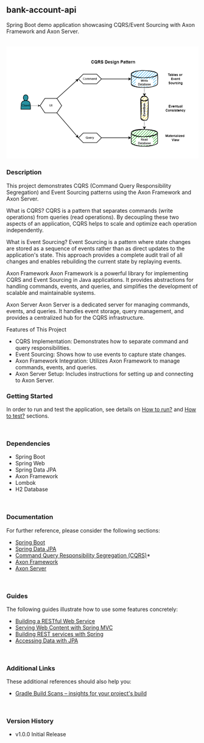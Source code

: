 ## bank-account-api
Spring Boot demo application showcasing CQRS/Event Sourcing with Axon Framework and Axon Server.

<br/>

<img src="src/main/resources/docs/images/cqrs_design_pattern.png" width="720"/>

<br/>


### Description
This project demonstrates CQRS (Command Query Responsibility Segregation) and Event Sourcing patterns using the Axon Framework and Axon Server.

What is CQRS?
CQRS is a pattern that separates commands (write operations) from queries (read operations). By decoupling these two aspects of an application, CQRS helps to scale and optimize each operation independently.

What is Event Sourcing?
Event Sourcing is a pattern where state changes are stored as a sequence of events rather than as direct updates to the application's state. This approach provides a complete audit trail of all changes and enables rebuilding the current state by replaying events.

Axon Framework
Axon Framework is a powerful library for implementing CQRS and Event Sourcing in Java applications. It provides abstractions for handling commands, events, and queries, and simplifies the development of scalable and maintainable systems.

Axon Server
Axon Server is a dedicated server for managing commands, events, and queries. It handles event storage, query management, and provides a centralized hub for the CQRS infrastructure.

Features of This Project
* CQRS Implementation: Demonstrates how to separate command and query responsibilities.
* Event Sourcing: Shows how to use events to capture state changes.
* Axon Framework Integration: Utilizes Axon Framework to manage commands, events, and queries.
* Axon Server Setup: Includes instructions for setting up and connecting to Axon Server.


### Getting Started

In order to run and test the application, see details on [How to run?](src/main/resources/docs/how_to_run.md) and [How to test?](backend/src/main/resources/docs/how_to_test.md) sections.

<br/>


### Dependencies

* Spring Boot
* Spring Web
* Spring Data JPA
* Axon Framework
* Lombok
* H2 Database

<br/>


### Documentation
For further reference, please consider the following sections:

* [Spring Boot](https://docs.spring.io/spring-boot/docs/current/reference/htmlsingle/)
* [Spring Data JPA](https://docs.spring.io/spring-data/jpa/docs/current/reference/html/)
* [Command Query Responsibility Segregation (CQRS)](https://microservices.io/patterns/data/cqrs.html)* 
* [Axon Framework](https://www.axoniq.io/products/axon-framework)
* [Axon Server](https://www.axoniq.io/products/axon-server)

<br/>


### Guides
The following guides illustrate how to use some features concretely:

* [Building a RESTful Web Service](https://spring.io/guides/gs/rest-service/)
* [Serving Web Content with Spring MVC](https://spring.io/guides/gs/serving-web-content/)
* [Building REST services with Spring](https://spring.io/guides/tutorials/rest/)
* [Accessing Data with JPA](https://spring.io/guides/gs/accessing-data-jpa/)

<br/>


### Additional Links
These additional references should also help you:

* [Gradle Build Scans – insights for your project's build](https://scans.gradle.com#gradle)

<br/>


### Version History

* v1.0.0 Initial Release

<br/>
<br/>

